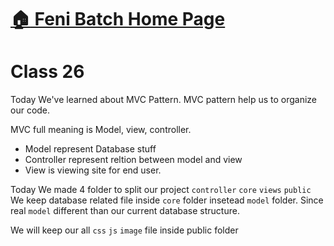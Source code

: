 # [:house: Feni Batch Home Page](http://poloey.github.io/feni)

# Class 26 
Today We've learned about MVC Pattern. MVC pattern help us to organize our code. 
     


MVC full meaning is Model, view, controller.   
* Model represent Database stuff
* Controller represent reltion between model and view
* View is viewing site for end user. 

Today We made 4 folder to split our project `controller` `core` `views` `public` We keep database related file inside `core` folder insetead `model` folder. Since real `model` different than our current database structure. 

We will keep our all `css` `js` `image` file inside public folder




